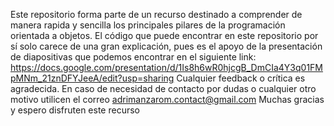 Este repositorio forma parte de un recurso destinado a comprender de manera rapida y sencilla los principales pilares de la programación orientada a objetos. 
El código que puede encontrar en este repositorio por sí solo carece de una gran explicación, pues es el apoyo de la presentación de diapositivas que podemos encontrar en el siguiente link:
https://docs.google.com/presentation/d/1Is8h6wR0hjcgB_DmCIa4Y3q01FMpMNm_21znDFYJeeA/edit?usp=sharing
Cualquier feedback o crítica es agradecida. En caso de necesidad de contacto por dudas o cualquier otro motivo utilicen el correo adrimanzarom.contact@gmail.com
Muchas gracias y espero disfruten este recurso
